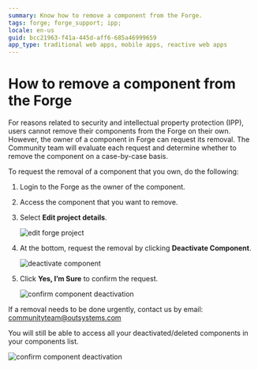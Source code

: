 ```yaml
---
summary: Know how to remove a component from the Forge.
tags: forge; forge_support; ipp;
locale: en-us
guid: bcc21963-f41a-445d-aff6-685a46999659
app_type: traditional web apps, mobile apps, reactive web apps
---
```


# How to remove a component from the Forge

For reasons related to security and intellectual property protection (IPP), users cannot remove their components from the Forge on their own. However, the owner of a component in Forge can request its removal. The Community team will evaluate each request and determine whether to remove the component on a case-by-case basis.

To request the removal of a component that you own, do the following:

1. Login to the Forge as the owner of the component.

1. Access the component that you want to remove.

1. Select **Edit project details**.

    ![edit forge project](images/remove-project-details-fg.png)

1. At the bottom, request the removal by clicking **Deactivate Component**.

    ![deactivate component](images/remove-deactivate-component-fg.png)

1. Click **Yes, I’m Sure** to confirm the request.

    ![confirm component deactivation](images/remove-confirm-deactivatation-fg.png)

If a removal needs to be done urgently, contact us by email: [communityteam@outsystems.com](mailto:communityteam@outsystems.com)

You will still be able to access all your deactivated/deleted components in your components list.

![confirm component deactivation](images/remove-deactivated-component-fg.png)
